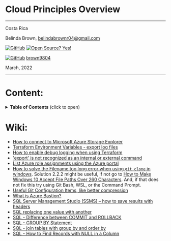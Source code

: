 # Cloud Principles Overview

----------------------
Costa Rica

Belinda Brown, belindabrownr04@gmail.com

[![GitHub](https://badgen.net/badge/icon/github?icon=github&label)](https://github.com) [![Open Source? Yes!](https://badgen.net/badge/Open%20Source%20%3F/Yes%21/blue?icon=github)](https://github.com/Naereen/badges/)

[![GitHub](https://img.shields.io/badge/--181717?logo=github&logoColor=ffffff)](https://github.com/) [brown9804](https://github.com/brown9804)


March, 2022

----------------------

# Content:

<details>
<summary><b>Table of Contents</b> (click to open)</summary>
<!-- MarkdownTOC -->
  
- [0. API Currency Exchange Example](https://github.com/brown9804/DevOps-Agile-Cloud_path/tree/main/Cloud/0-api_curr_exchange_eg)
- [1. Terraform](https://github.com/brown9804/DevOps-Agile-Cloud_path/tree/main/Cloud/1-terraform)
  - [Installing Terraform and Working with Terraform Providers](https://github.com/brown9804/DevOps-Agile-Cloud_path/tree/main/Cloud/1-terraform/lab0)
  - [Using Terraform CLI Commands (workspace and state) to Manipulate a Terraform Deployment](https://github.com/brown9804/DevOps-Agile-Cloud_path/tree/main/Cloud/1-terraform/lab1)
  - [Building and Testing a Basic Terraform Module](https://github.com/brown9804/DevOps-Agile-Cloud_path/tree/main/Cloud/1-terraform/lab2)
  - [Exploring Terraform State Functionality](https://github.com/brown9804/DevOps-Agile-Cloud_path/tree/main/Cloud/1-terraform/lab3)
  - [Deploy an Azure Storage Account with Terraform](https://github.com/brown9804/DevOps-Agile-Cloud_path/tree/main/Cloud/1-terraform/lab4)
  - [Deploy an Azure File Share and Blob Storage with Terraform](https://github.com/brown9804/DevOps-Agile-Cloud_path/tree/main/Cloud/1-terraform/lab5)
  - [Deploy Azure VNETs and Subnets with Terraform](https://github.com/brown9804/DevOps-Agile-Cloud_path/tree/main/Cloud/1-terraform/lab6)
  - [Create Azure NSGs with Terraform](https://github.com/brown9804/DevOps-Agile-Cloud_path/tree/main/Cloud/1-terraform/lab7)
  - [Deploying an Azure VM with Terraform](https://github.com/brown9804/DevOps-Agile-Cloud_path/tree/main/Cloud/1-terraform/lab8)
  - [Deploy a Web Application with Terraform](https://github.com/brown9804/DevOps-Agile-Cloud_path/tree/main/Cloud/1-terraform/lab9)
  - [Deploy a MySQL Database with Terraform](https://github.com/brown9804/DevOps-Agile-Cloud_path/tree/main/Cloud/1-terraform/lab_10)
  - [Migrating Terraform State to Terraform Cloud](https://github.com/brown9804/DevOps-Agile-Cloud_path/tree/main/Cloud/1-terraform/lab_11)
  - [Using Terraform Provisioners to Set Up an Apache Web Server on AWS](https://github.com/brown9804/DevOps-Agile-Cloud_path/tree/main/Cloud/1-terraform/lab_12)
  - [Make Changes to AWS Infrastructure Using Terraform](https://github.com/brown9804/DevOps-Agile-Cloud_path/tree/main/Cloud/1-terraform/lab_13)
  - [Use Output Variables to Query Data in AWS Using Terraform](https://github.com/brown9804/DevOps-Agile-Cloud_path/tree/main/Cloud/1-terraform/lab_14)
  - [Make Changes to Azure Infrastructure Using Terraform](https://github.com/brown9804/DevOps-Agile-Cloud_path/tree/main/Cloud/1-terraform/lab_15)
  - [Use Output Variables to Query Data in Azure Using Terraform](https://github.com/brown9804/DevOps-Agile-Cloud_path/tree/main/Cloud/1-terraform/lab_16)
  - [Use Terraform to Create a Kubernetes Deployment](https://github.com/brown9804/DevOps-Agile-Cloud_path/tree/main/Cloud/1-terraform/lab_17)
  - [Manage Kubernetes Resources with Terraform](https://github.com/brown9804/DevOps-Agile-Cloud_path/tree/main/Cloud/1-terraform/lab_18)
  - [Use Terraform to Create an EKS Deployment](https://github.com/brown9804/DevOps-Agile-Cloud_path/tree/main/Cloud/1-terraform/lab_19)
  - [Troubleshooting a Terraform Deployment](https://github.com/brown9804/DevOps-Agile-Cloud_path/tree/main/Cloud/1-terraform/lab_20)
- [2. Linux](https://github.com/brown9804/DevOps-Agile-Cloud_path/tree/main/Cloud/2-linux)
  - [Working with Users and Permissions](https://github.com/brown9804/DevOps-Agile-Cloud_path/tree/main/Cloud/2-linux/lab0)
  - [System Service Management, Runlevels and Boot Targets](https://github.com/brown9804/DevOps-Agile-Cloud_path/tree/main/Cloud/2-linux/lab1)
  - [Securely Accessing Your System](https://github.com/brown9804/DevOps-Agile-Cloud_path/tree/main/Cloud/2-linux/lab2)
  - [Package Management and Troubleshooting](https://github.com/brown9804/DevOps-Agile-Cloud_path/tree/main/Cloud/2-linux/lab3)
  - [File Management, Permissions and Backup](https://github.com/brown9804/DevOps-Agile-Cloud_path/tree/main/Cloud/2-linux/lab4)
  - [Working with Text Files and Streams](https://github.com/brown9804/DevOps-Agile-Cloud_path/tree/main/Cloud/2-linux/lab5)
  - [Linux Device Management](https://github.com/brown9804/DevOps-Agile-Cloud_path/tree/main/Cloud/2-linux/lab6)
  - [The Linux Shell](https://github.com/brown9804/DevOps-Agile-Cloud_path/tree/main/Cloud/2-linux/lab7)
  - [Networking](https://github.com/brown9804/DevOps-Agile-Cloud_path/tree/main/Cloud/2-linux/lab8)
  - [Processes Management](https://github.com/brown9804/DevOps-Agile-Cloud_path/tree/main/Cloud/2-linux/lab9)

<!-- /MarkdownTOC -->
</details>

# Wiki:
- [How to connect to Microsoft Azure Storage Explorer](https://docs.microsoft.com/en-us/azure/vs-azure-tools-storage-manage-with-storage-explorer?tabs=windows)
- [Terraform Environment Variables - export log files](https://www.terraform.io/cli/config/environment-variables)
- [How to enable debug logging when using Terraform](https://www.suse.com/support/kb/doc/?id=000020022)
- ['export' is not recognized as an internal or external command](https://stackoverflow.com/questions/26368306/export-is-not-recognized-as-an-internal-or-external-command)
- [List Azure role assignments using the Azure portal](https://docs.microsoft.com/en-us/azure/role-based-access-control/role-assignments-list-portal)
- [How to solve the Filename too long error when using `git clone` in windows](https://www.bswen.com/2021/12/how-to-solve-filename-too-long-error-when-using-git-clone-in-windows.html). Solution 2.2.2 might be useful, if not go to [How to Make Windows 10 Accept File Paths Over 260 Characters](https://www.howtogeek.com/266621/how-to-make-windows-10-accept-file-paths-over-260-characters/). And, if that does not fix this try using Git Bash, WSL, or the Command Prompt.
- [Useful Git Configuration Items, like better compression](https://wildlyinaccurate.com/useful-git-configuration-items/)
- [What is Azure Bastion?](https://docs.microsoft.com/en-us/azure/bastion/bastion-overview)
- [SQL Server Management Studio (SSMS) – how to save results with headers](https://solutioncenter.apexsql.com/sql-server-management-studio-ssms-how-to-save-results-with-headers/)
- [SQL replacing one value with another](https://stackoverflow.com/questions/14212814/sql-replacing-one-value-with-another)
- [SQL - Difference between COMMIT and ROLLBACK](https://www.geeksforgeeks.org/difference-between-commit-and-rollback-in-sql/)
- [SQL - GROUP BY Statement](https://www.w3schools.com/sql/sql_groupby.asp)
- [SQL - join tables with group by and order by](https://www.w3resource.com/sql/joins/joining-with-group-by-and-order-by.php)
- [SQL - How to Find Records with NULL in a Column](https://learnsql.com/cookbook/how-to-find-records-with-null-in-a-column/)

